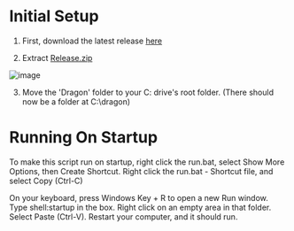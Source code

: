 # Initial Setup

1. First, download the latest release [here](https://github.com/Veldermon-rbg/dragon/releases/)

2. Extract <ins>Release.zip</ins>


  ![image](https://github.com/user-attachments/assets/7d006f5f-60da-4446-9c36-077312d644cc)


3. Move the 'Dragon' folder to your C: drive's root folder.
(There should now be a folder at C:\dragon)



# Running On Startup

To make this script run on startup, right click the run.bat, select Show More Options, then Create Shortcut. Right click the run.bat - Shortcut file, and select Copy (Ctrl-C)

On your keyboard, press Windows Key + R to open a new Run window. Type shell:startup in the box. Right click on an empty area in that folder. Select Paste (Ctrl-V). Restart your computer, and it should run.
